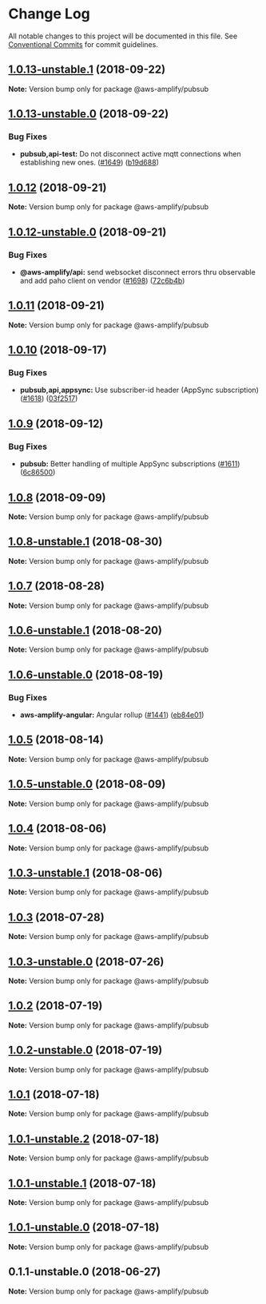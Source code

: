 # Change Log

All notable changes to this project will be documented in this file.
See [Conventional Commits](https://conventionalcommits.org) for commit guidelines.

<a name="1.0.13-unstable.1"></a>
## [1.0.13-unstable.1](https://github.com/aws/aws-amplify/compare/@aws-amplify/pubsub@1.0.13-unstable.0...@aws-amplify/pubsub@1.0.13-unstable.1) (2018-09-22)




**Note:** Version bump only for package @aws-amplify/pubsub

<a name="1.0.13-unstable.0"></a>
## [1.0.13-unstable.0](https://github.com/aws/aws-amplify/compare/@aws-amplify/pubsub@1.0.12...@aws-amplify/pubsub@1.0.13-unstable.0) (2018-09-22)


### Bug Fixes

* **pubsub,api-test:** Do not disconnect active mqtt connections when establishing new ones. ([#1649](https://github.com/aws/aws-amplify/issues/1649)) ([b19d688](https://github.com/aws/aws-amplify/commit/b19d688))




<a name="1.0.12"></a>
## [1.0.12](https://github.com/aws/aws-amplify/compare/@aws-amplify/pubsub@1.0.12-unstable.0...@aws-amplify/pubsub@1.0.12) (2018-09-21)




**Note:** Version bump only for package @aws-amplify/pubsub

<a name="1.0.12-unstable.0"></a>
## [1.0.12-unstable.0](https://github.com/aws/aws-amplify/compare/@aws-amplify/pubsub@1.0.10...@aws-amplify/pubsub@1.0.12-unstable.0) (2018-09-21)


### Bug Fixes

* **@aws-amplify/api:** send websocket disconnect errors thru observable and add paho client on vendor ([#1698](https://github.com/aws/aws-amplify/issues/1698)) ([72c6b4b](https://github.com/aws/aws-amplify/commit/72c6b4b))




<a name="1.0.11"></a>
## [1.0.11](https://github.com/aws/aws-amplify/compare/@aws-amplify/pubsub@1.0.10...@aws-amplify/pubsub@1.0.11) (2018-09-21)




**Note:** Version bump only for package @aws-amplify/pubsub

<a name="1.0.10"></a>
## [1.0.10](https://github.com/aws/aws-amplify/compare/@aws-amplify/pubsub@1.0.9...@aws-amplify/pubsub@1.0.10) (2018-09-17)


### Bug Fixes

* **pubsub,api,appsync:** Use subscriber-id header (AppSync subscription) ([#1618](https://github.com/aws/aws-amplify/issues/1618)) ([03f2517](https://github.com/aws/aws-amplify/commit/03f2517))




<a name="1.0.9"></a>
## [1.0.9](https://github.com/aws/aws-amplify/compare/@aws-amplify/pubsub@1.0.8...@aws-amplify/pubsub@1.0.9) (2018-09-12)


### Bug Fixes

* **pubsub:** Better handling of multiple AppSync subscriptions ([#1611](https://github.com/aws/aws-amplify/issues/1611)) ([6c86500](https://github.com/aws/aws-amplify/commit/6c86500))




<a name="1.0.8"></a>
## [1.0.8](https://github.com/aws/aws-amplify/compare/@aws-amplify/pubsub@1.0.7...@aws-amplify/pubsub@1.0.8) (2018-09-09)




**Note:** Version bump only for package @aws-amplify/pubsub

<a name="1.0.8-unstable.1"></a>
## [1.0.8-unstable.1](https://github.com/aws/aws-amplify/compare/@aws-amplify/pubsub@1.0.7...@aws-amplify/pubsub@1.0.8-unstable.1) (2018-08-30)




**Note:** Version bump only for package @aws-amplify/pubsub

<a name="1.0.7"></a>
## [1.0.7](https://github.com/aws/aws-amplify/compare/@aws-amplify/pubsub@1.0.6-unstable.1...@aws-amplify/pubsub@1.0.7) (2018-08-28)




**Note:** Version bump only for package @aws-amplify/pubsub

<a name="1.0.6-unstable.1"></a>
## [1.0.6-unstable.1](https://github.com/aws/aws-amplify/compare/@aws-amplify/pubsub@1.0.6-unstable.0...@aws-amplify/pubsub@1.0.6-unstable.1) (2018-08-20)




**Note:** Version bump only for package @aws-amplify/pubsub

<a name="1.0.6-unstable.0"></a>
## [1.0.6-unstable.0](https://github.com/aws/aws-amplify/compare/@aws-amplify/pubsub@1.0.5...@aws-amplify/pubsub@1.0.6-unstable.0) (2018-08-19)


### Bug Fixes

* **aws-amplify-angular:** Angular rollup ([#1441](https://github.com/aws/aws-amplify/issues/1441)) ([eb84e01](https://github.com/aws/aws-amplify/commit/eb84e01))




<a name="1.0.5"></a>
## [1.0.5](https://github.com/aws/aws-amplify/compare/@aws-amplify/pubsub@1.0.5-unstable.0...@aws-amplify/pubsub@1.0.5) (2018-08-14)




**Note:** Version bump only for package @aws-amplify/pubsub

<a name="1.0.5-unstable.0"></a>
## [1.0.5-unstable.0](https://github.com/aws/aws-amplify/compare/@aws-amplify/pubsub@1.0.4...@aws-amplify/pubsub@1.0.5-unstable.0) (2018-08-09)




**Note:** Version bump only for package @aws-amplify/pubsub

<a name="1.0.4"></a>
## [1.0.4](https://github.com/aws/aws-amplify/compare/@aws-amplify/pubsub@1.0.3-unstable.1...@aws-amplify/pubsub@1.0.4) (2018-08-06)




**Note:** Version bump only for package @aws-amplify/pubsub

<a name="1.0.3-unstable.1"></a>
## [1.0.3-unstable.1](https://github.com/aws/aws-amplify/compare/@aws-amplify/pubsub@1.0.3...@aws-amplify/pubsub@1.0.3-unstable.1) (2018-08-06)




**Note:** Version bump only for package @aws-amplify/pubsub

<a name="1.0.3"></a>
## [1.0.3](https://github.com/aws/aws-amplify/compare/@aws-amplify/pubsub@1.0.3-unstable.0...@aws-amplify/pubsub@1.0.3) (2018-07-28)




**Note:** Version bump only for package @aws-amplify/pubsub

<a name="1.0.3-unstable.0"></a>
## [1.0.3-unstable.0](https://github.com/aws/aws-amplify/compare/@aws-amplify/pubsub@1.0.2...@aws-amplify/pubsub@1.0.3-unstable.0) (2018-07-26)




**Note:** Version bump only for package @aws-amplify/pubsub

<a name="1.0.2"></a>
## [1.0.2](https://github.com/aws/aws-amplify/compare/@aws-amplify/pubsub@1.0.2-unstable.0...@aws-amplify/pubsub@1.0.2) (2018-07-19)




**Note:** Version bump only for package @aws-amplify/pubsub

<a name="1.0.2-unstable.0"></a>
## [1.0.2-unstable.0](https://github.com/aws/aws-amplify/compare/@aws-amplify/pubsub@1.0.1...@aws-amplify/pubsub@1.0.2-unstable.0) (2018-07-19)




**Note:** Version bump only for package @aws-amplify/pubsub

<a name="1.0.1"></a>
## [1.0.1](https://github.com/aws/aws-amplify/compare/@aws-amplify/pubsub@1.0.1-unstable.2...@aws-amplify/pubsub@1.0.1) (2018-07-18)




**Note:** Version bump only for package @aws-amplify/pubsub

<a name="1.0.1-unstable.2"></a>
## [1.0.1-unstable.2](https://github.com/aws/aws-amplify/compare/@aws-amplify/pubsub@1.0.1-unstable.1...@aws-amplify/pubsub@1.0.1-unstable.2) (2018-07-18)




**Note:** Version bump only for package @aws-amplify/pubsub

<a name="1.0.1-unstable.1"></a>
## [1.0.1-unstable.1](https://github.com/aws/aws-amplify/compare/@aws-amplify/pubsub@1.0.1...@aws-amplify/pubsub@1.0.1-unstable.1) (2018-07-18)




**Note:** Version bump only for package @aws-amplify/pubsub

<a name="1.0.1-unstable.0"></a>
## [1.0.1-unstable.0](https://github.com/aws/aws-amplify/compare/@aws-amplify/pubsub@1.0.1...@aws-amplify/pubsub@1.0.1-unstable.0) (2018-07-18)




**Note:** Version bump only for package @aws-amplify/pubsub

<a name="0.1.1-unstable.0"></a>
## 0.1.1-unstable.0 (2018-06-27)




**Note:** Version bump only for package @aws-amplify/pubsub
